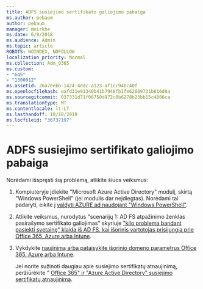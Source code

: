 ```yaml
---
title: ADFS susiejimo sertifikato galiojimo pabaiga
ms.author: pebaum
author: pebaum
manager: mnirkhe
ms.date: 6/8/2018
ms.audience: Admin
ms.topic: article
ROBOTS: NOINDEX, NOFOLLOW
localization_priority: Normal
ms.collection: Adm_O365
ms.custom:
- "645"
- "1300012"
ms.assetid: 26a7eebb-1424-4ddc-a123-af1cc94bc40f
ms.openlocfilehash: eafd31e91340b41b7948fb1fe62889731b816d9a
ms.sourcegitcommit: 037331d71f06750d972c0b6278b23bb15c4806ca
ms.translationtype: MT
ms.contentlocale: lt-LT
ms.lasthandoff: 10/18/2019
ms.locfileid: "36737197"
---
```

# <a name="adfs-federation-certificate-expiring"></a>ADFS susiejimo sertifikato galiojimo pabaiga

Norėdami išspręsti šią problemą, atlikite šiuos veiksmus:
  
1. Kompiuteryje įdiekite "Microsoft Azure Active Directory" modulį, skirtą "Windows PowerShell" (jei modulis dar neįdiegtas). Norėdami tai padaryti, eikite į [valdyti AZURE ad naudojant "Windows PowerShell"](https://aka.ms/aadposh).

2. Atlikite veiksmus, nurodytus "scenarijų 1: AD FS atpažinimo ženklas pasirašymo sertifikato galiojimas" skyriuje ["kilo problema bandant pasiekti svetainę" klaida iš AD FS, kai išorinis vartotojas prisijungia prie Office 365, Azure arba Intune](https://support.microsoft.com/help/2713898/there-was-a-problem-accessing-the-site-error-from-ad-fs-when-a-federat).

3. Vykdykite [naujinimą arba pataisykite išorinio domeno parametrus Office 365, Azure arba Intune](https://docs.microsoft.com/office365/troubleshoot/security/update-federated-domain-office-365).

    Jei norite sužinoti daugiau apie susiejimo sertifikatų atnaujinimą, peržiūrėkite " [Office 365" ir "Azure Active Directory" susiejimo sertifikatų atnaujinimą](https://docs.microsoft.com/azure/active-directory/connect/active-directory-aadconnect-o365-certs).

